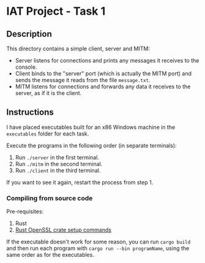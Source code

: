 # IAT Project - Task 1
## Description
This directory contains a simple client, server and MITM:
- Server listens for connections and prints any messages it receives to the console.
- Client binds to the "server" port (which is actually the MITM port) and sends the message it reads from the file `message.txt`.
- MITM listens for connections and forwards any data it receives to the server, as if it is the client.

## Instructions
I have placed executables built for an x86 Windows machine in the `executables` folder for each task.

Execute the programs in the following order (in separate terminals):
1. Run `./server` in the first terminal.
2. Run `./mitm` in the second terminal.
3. Run `./client` in the third terminal.

If you want to see it again, restart the process from step 1.

### Compiling from source code
Pre-requisites:
1. Rust
2. [Rust OpenSSL crate setup commands](https://docs.rs/openssl/latest/openssl/#automatic)

If the executable doesn't work for some reason, you can run `cargo build` and then run each program with `cargo run --bin programName`, using the same order as for the executables.
